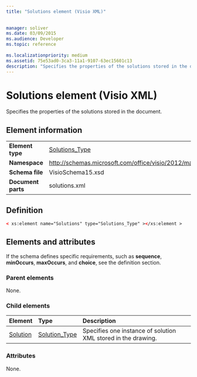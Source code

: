 ```yaml
---
title: "Solutions element (Visio XML)"
 
 
manager: soliver
ms.date: 03/09/2015
ms.audience: Developer
ms.topic: reference
 
ms.localizationpriority: medium
ms.assetid: 75e53ad0-3ca3-11a1-9107-63ec15601c13
description: "Specifies the properties of the solutions stored in the document."
---
```


# Solutions element (Visio XML)

Specifies the properties of the solutions stored in the document.
  
## Element information

|||
|:-----|:-----|
|**Element type** <br/> |[Solutions_Type](solutions_type-complextypevisio-xml.md) <br/> |
|**Namespace** <br/> |http://schemas.microsoft.com/office/visio/2012/main  <br/> |
|**Schema file** <br/> |VisioSchema15.xsd  <br/> |
|**Document parts** <br/> |solutions.xml  <br/> |
   
## Definition

```XML
< xs:element name="Solutions" type="Solutions_Type" ></xs:element >
```

## Elements and attributes

If the schema defines specific requirements, such as **sequence**, **minOccurs**, **maxOccurs**, and **choice**, see the definition section. 
  
### Parent elements

None.
  
### Child elements

|**Element**|**Type**|**Description**|
|:-----|:-----|:-----|
|[Solution](solution-element-solutions_type-complextypevisio-xml.md) <br/> |[Solution_Type](solution_type-complextypevisio-xml.md) <br/> |Specifies one instance of solution XML stored in the drawing. |
   
### Attributes

None.
  

